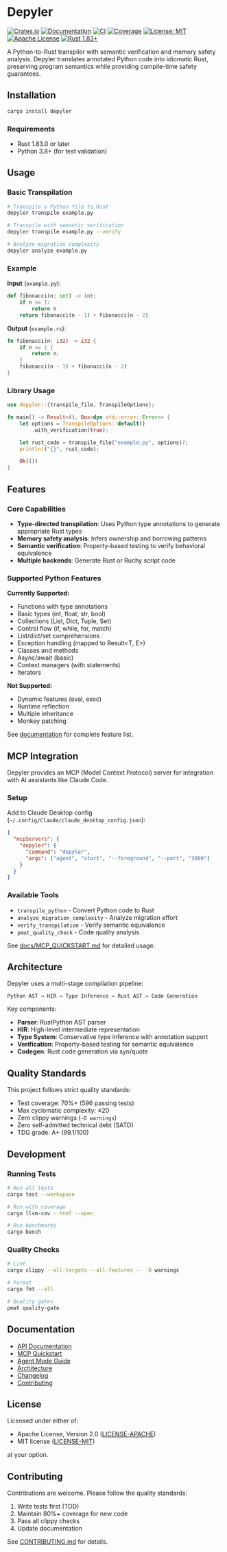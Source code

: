 # Depyler

[![Crates.io](https://img.shields.io/crates/v/depyler.svg)](https://crates.io/crates/depyler)
[![Documentation](https://docs.rs/depyler/badge.svg)](https://docs.rs/depyler)
[![CI](https://github.com/paiml/depyler/actions/workflows/ci.yml/badge.svg)](https://github.com/paiml/depyler/actions/workflows/ci.yml)
[![Coverage](https://img.shields.io/badge/coverage-70.16%25-yellow.svg)](https://codecov.io/gh/paiml/depyler)
[![License: MIT](https://img.shields.io/badge/License-MIT-yellow.svg)](https://opensource.org/licenses/MIT)
[![Apache License](https://img.shields.io/badge/License-Apache%202.0-blue.svg)](https://opensource.org/licenses/Apache-2.0)
[![Rust 1.83+](https://img.shields.io/badge/rust-1.83+-orange.svg)](https://www.rust-lang.org)

A Python-to-Rust transpiler with semantic verification and memory safety analysis. Depyler translates annotated Python code into idiomatic Rust, preserving program semantics while providing compile-time safety guarantees.

## Installation

```bash
cargo install depyler
```

### Requirements

- Rust 1.83.0 or later
- Python 3.8+ (for test validation)

## Usage

### Basic Transpilation

```bash
# Transpile a Python file to Rust
depyler transpile example.py

# Transpile with semantic verification
depyler transpile example.py --verify

# Analyze migration complexity
depyler analyze example.py
```

### Example

**Input** (`example.py`):
```python
def fibonacci(n: int) -> int:
    if n <= 1:
        return n
    return fibonacci(n - 1) + fibonacci(n - 2)
```

**Output** (`example.rs`):
```rust
fn fibonacci(n: i32) -> i32 {
    if n <= 1 {
        return n;
    }
    fibonacci(n - 1) + fibonacci(n - 2)
}
```

### Library Usage

```rust
use depyler::{transpile_file, TranspileOptions};

fn main() -> Result<(), Box<dyn std::error::Error>> {
    let options = TranspileOptions::default()
        .with_verification(true);

    let rust_code = transpile_file("example.py", options)?;
    println!("{}", rust_code);

    Ok(())
}
```

## Features

### Core Capabilities

- **Type-directed transpilation**: Uses Python type annotations to generate appropriate Rust types
- **Memory safety analysis**: Infers ownership and borrowing patterns
- **Semantic verification**: Property-based testing to verify behavioral equivalence
- **Multiple backends**: Generate Rust or Ruchy script code

### Supported Python Features

**Currently Supported:**
- Functions with type annotations
- Basic types (int, float, str, bool)
- Collections (List, Dict, Tuple, Set)
- Control flow (if, while, for, match)
- List/dict/set comprehensions
- Exception handling (mapped to Result<T, E>)
- Classes and methods
- Async/await (basic)
- Context managers (with statements)
- Iterators

**Not Supported:**
- Dynamic features (eval, exec)
- Runtime reflection
- Multiple inheritance
- Monkey patching

See [documentation](https://docs.rs/depyler) for complete feature list.

## MCP Integration

Depyler provides an MCP (Model Context Protocol) server for integration with AI assistants like Claude Code.

### Setup

Add to Claude Desktop config (`~/.config/Claude/claude_desktop_config.json`):

```json
{
  "mcpServers": {
    "depyler": {
      "command": "depyler",
      "args": ["agent", "start", "--foreground", "--port", "3000"]
    }
  }
}
```

### Available Tools

- `transpile_python` - Convert Python code to Rust
- `analyze_migration_complexity` - Analyze migration effort
- `verify_transpilation` - Verify semantic equivalence
- `pmat_quality_check` - Code quality analysis

See [docs/MCP_QUICKSTART.md](docs/MCP_QUICKSTART.md) for detailed usage.

## Architecture

Depyler uses a multi-stage compilation pipeline:

```
Python AST → HIR → Type Inference → Rust AST → Code Generation
```

Key components:
- **Parser**: RustPython AST parser
- **HIR**: High-level intermediate representation
- **Type System**: Conservative type inference with annotation support
- **Verification**: Property-based testing for semantic equivalence
- **Codegen**: Rust code generation via syn/quote

## Quality Standards

This project follows strict quality standards:
- Test coverage: 70%+ (596 passing tests)
- Max cyclomatic complexity: ≤20
- Zero clippy warnings (`-D warnings`)
- Zero self-admitted technical debt (SATD)
- TDG grade: A+ (99.1/100)

## Development

### Running Tests

```bash
# Run all tests
cargo test --workspace

# Run with coverage
cargo llvm-cov --html --open

# Run benchmarks
cargo bench
```

### Quality Checks

```bash
# Lint
cargo clippy --all-targets --all-features -- -D warnings

# Format
cargo fmt --all

# Quality gates
pmat quality-gate
```

## Documentation

- [API Documentation](https://docs.rs/depyler)
- [MCP Quickstart](docs/MCP_QUICKSTART.md)
- [Agent Mode Guide](AGENT.md)
- [Architecture](ARCHITECTURE.md)
- [Changelog](CHANGELOG.md)
- [Contributing](CONTRIBUTING.md)

## License

Licensed under either of:

- Apache License, Version 2.0 ([LICENSE-APACHE](LICENSE-APACHE))
- MIT license ([LICENSE-MIT](LICENSE-MIT))

at your option.

## Contributing

Contributions are welcome. Please follow the quality standards:

1. Write tests first (TDD)
2. Maintain 80%+ coverage for new code
3. Pass all clippy checks
4. Update documentation

See [CONTRIBUTING.md](CONTRIBUTING.md) for details.
